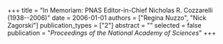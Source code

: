 +++
title = "In Memoriam: PNAS Editor-in-Chief Nicholas R. Cozzarelli (1938--2006)"
date = 2006-01-01
authors = ["Regina Nuzzo", "Nick Zagorski"]
publication_types = ["2"]
abstract = ""
selected = false
publication = "*Proceedings of the National Academy of Sciences*"
+++

